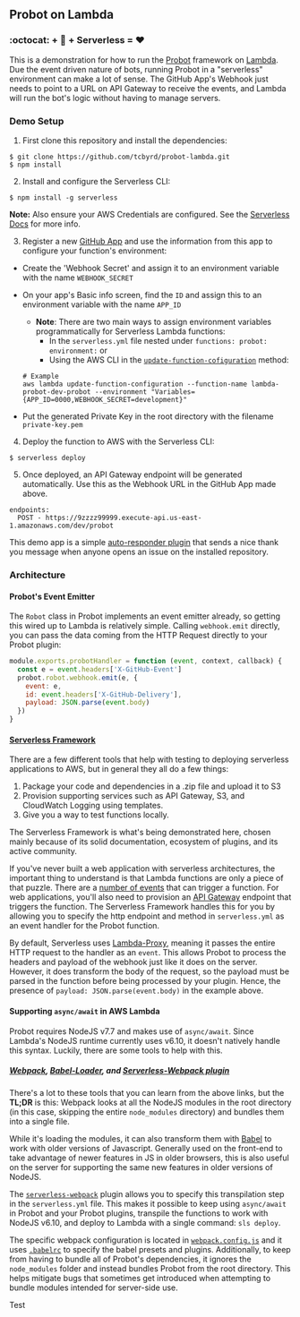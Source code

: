 ## Probot on Lambda

### :octocat: + :robot: + Serverless = :heart:
This is a demonstration for how to run the [Probot](https://github.com/probot/probot/) framework on [Lambda](https://aws.amazon.com/lambda/). Due the event driven nature of bots, running Probot in a "serverless" environment can make a lot of sense. The GitHub App's Webhook just needs to point to a URL on API Gateway to receive the events, and Lambda will run the bot's logic without having to manage servers.

### Demo Setup
1. First clone this repository and install the dependencies:
```shell
$ git clone https://github.com/tcbyrd/probot-lambda.git
$ npm install
```
2. Install and configure the Serverless CLI:
```
$ npm install -g serverless
```
**Note:** Also ensure your AWS Credentials are configured. See the [Serverless Docs](https://serverless.com/framework/docs/providers/aws/guide/credentials/) for more info.

3. Register a new [GitHub App](https://developer.github.com/apps/building-integrations/setting-up-and-registering-github-apps/registering-github-apps/) and use the information from this app to configure your function's environment:
 - Create the 'Webhook Secret' and assign it to an environment variable with the name `WEBHOOK_SECRET`
 - On your app's Basic info screen, find the `ID` and assign this to an environment variable with the name `APP_ID`

   - **Note**: There are two main ways to assign environment variables programmatically for Serverless Lambda functions:
     - In the `serverless.yml` file nested under `functions: probot: environment:` or
     - Using the AWS CLI in the [`update-function-cofiguration`](http://docs.aws.amazon.com/cli/latest/reference/lambda/update-function-configuration.html) method:
    ```shell
    # Example
    aws lambda update-function-configuration --function-name lambda-probot-dev-probot --environment "Variables={APP_ID=0000,WEBHOOK_SECRET=development}"
    ```
  - Put the generated Private Key in the root directory with the filename `private-key.pem`


4. Deploy the function to AWS with the Serverless CLI:
```
$ serverless deploy
```

5. Once deployed, an API Gateway endpoint will be generated automatically. Use this as the Webhook URL in the GitHub App made above.
```
endpoints:
  POST - https://9zzzz99999.execute-api.us-east-1.amazonaws.com/dev/probot
```

This demo app is a simple [auto-responder plugin](https://github.com/tcbyrd/probot-lambda/blob/master/plugin/autoresponder.js) that sends a nice thank you message when anyone opens an issue on the installed repository.

### Architecture

#### Probot's Event Emitter
The `Robot` class in Probot implements an event emitter already, so getting this wired up to Lambda is relatively simple. Calling `webhook.emit` directly, you can pass the data coming from the HTTP Request directly to your Probot plugin:

```javascript
module.exports.probotHandler = function (event, context, callback) {
  const e = event.headers['X-GitHub-Event']
  probot.robot.webhook.emit(e, {
    event: e,
    id: event.headers['X-GitHub-Delivery'],
    payload: JSON.parse(event.body)
  })
}
```

#### [Serverless Framework](https://github.com/serverless/serverless)
There are a few different tools that help with testing to deploying serverless applications to AWS, but in general they all do a few things:
 1. Package your code and dependencies in a .zip file and upload it to S3
 2. Provision supporting services such as API Gateway, S3, and CloudWatch Logging using templates.
 3. Give you a way to test functions locally.

The Serverless Framework is what's being demonstrated here, chosen mainly because of its solid documentation, ecosystem of plugins, and its active community.

If you've never built a web application with serverless architectures, the important thing to understand is that Lambda functions are only a piece of that puzzle. There are a [number of events](https://serverless.com/framework/docs/providers/aws/events/) that can trigger a function. For web applications, you'll also need to provision an [API Gateway](https://serverless.com/framework/docs/providers/aws/events/apigateway/) endpoint that triggers the function. The Serverless Framework handles this for you by allowing you to specify the http endpoint and method in `serverless.yml` as an event handler for the Probot function.

By default, Serverless uses [Lambda-Proxy](https://serverless.com/framework/docs/providers/aws/events/apigateway/), meaning it passes the entire HTTP request to the handler as an `event`. This allows Probot to process the headers and payload of the webhook just like it does on the server. However, it does transform the body of the request, so the payload must be parsed in the function before being processed by your plugin. Hence, the presence of `payload: JSON.parse(event.body)` in the example above.

#### Supporting `async/await` in AWS Lambda
Probot requires NodeJS v7.7 and makes use of `async/await`. Since Lambda's NodeJS runtime currently uses v6.10, it doesn't natively handle this syntax. Luckily, there are some tools to help with this.

##### [Webpack](https://webpack.github.io/), [Babel-Loader](https://github.com/babel/babel-loader), and [Serverless-Webpack plugin](https://github.com/elastic-coders/serverless-webpack)
There's a lot to these tools that you can learn from the above links, but the **TL;DR** is this: Webpack looks at all the NodeJS modules in the root directory (in this case, skipping the entire `node_modules` directory) and bundles them into a single file.

While it's loading the modules, it can also transform them with [Babel](http://babeljs.io/) to work with older versions of Javascript. Generally used on the front-end to take advantage of newer features in JS in older browsers, this is also useful on the server for supporting the same new features in older versions of NodeJS.

The [`serverless-webpack`](https://github.com/elastic-coders/serverless-webpack) plugin allows you to specify this transpilation step in the `serverless.yml` file. This makes it possible to keep using `async/await` in Probot and your Probot plugins, transpile the functions to work with NodeJS v6.10, and deploy to Lambda with a single command: `sls deploy`.

The specific webpack configuration is located in [`webpack.config.js`](https://github.com/tcbyrd/probot-lambda/blob/master/webpack.config.js) and it uses [`.babelrc`](https://github.com/tcbyrd/probot-lambda/blob/master/.babelrc) to specify the babel presets and plugins. Additionally, to keep from having to bundle all of Probot's dependencies, it ignores the `node_modules` folder and instead bundles Probot from the root directory. This helps mitigate bugs that sometimes get introduced when attempting to bundle modules intended for server-side use.

Test
